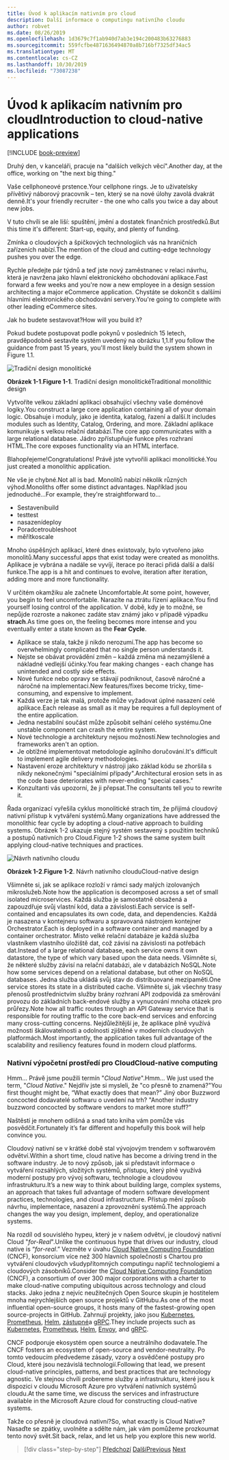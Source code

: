 ```yaml
---
title: Úvod k aplikacím nativním pro cloud
description: Další informace o computingu nativního cloudu
author: robvet
ms.date: 08/26/2019
ms.openlocfilehash: 1d3679c7f1ab940d7ab3e194c200483b63276883
ms.sourcegitcommit: 559fcfbe4871636494870a8b716bf7325df34ac5
ms.translationtype: MT
ms.contentlocale: cs-CZ
ms.lasthandoff: 10/30/2019
ms.locfileid: "73087238"
---
```

# <a name="introduction-to-cloud-native-applications"></a><span data-ttu-id="e7496-103">Úvod k aplikacím nativním pro cloud</span><span class="sxs-lookup"><span data-stu-id="e7496-103">Introduction to cloud-native applications</span></span>

[!INCLUDE [book-preview](../../../includes/book-preview.md)]

<span data-ttu-id="e7496-104">Druhý den, v kanceláři, pracuje na "dalších velkých věcí".</span><span class="sxs-lookup"><span data-stu-id="e7496-104">Another day, at the office, working on "the next big thing."</span></span>

<span data-ttu-id="e7496-105">Vaše cellphoneové prstence.</span><span class="sxs-lookup"><span data-stu-id="e7496-105">Your cellphone rings.</span></span> <span data-ttu-id="e7496-106">Je to uživatelsky přívětivý náborový pracovník – ten, který se na nové úlohy zavolá dvakrát denně.</span><span class="sxs-lookup"><span data-stu-id="e7496-106">It's your friendly recruiter - the one who calls you twice a day about new jobs.</span></span>

<span data-ttu-id="e7496-107">V tuto chvíli se ale liší: spuštění, jmění a dostatek finančních prostředků.</span><span class="sxs-lookup"><span data-stu-id="e7496-107">But this time it's different: Start-up, equity, and plenty of funding.</span></span>

<span data-ttu-id="e7496-108">Zmínka o cloudových a špičkových technologiích vás na hraničních zařízeních nabízí.</span><span class="sxs-lookup"><span data-stu-id="e7496-108">The mention of the cloud and cutting-edge technology pushes you over the edge.</span></span>

<span data-ttu-id="e7496-109">Rychle předejte pár týdnů a teď jste nový zaměstnanec v relaci návrhu, která je navržena jako hlavní elektronického obchodování aplikace.</span><span class="sxs-lookup"><span data-stu-id="e7496-109">Fast forward a few weeks and you're now a new employee in a design session architecting a major eCommerce application.</span></span> <span data-ttu-id="e7496-110">Chystáte se dokončit s dalšími hlavními elektronického obchodování servery.</span><span class="sxs-lookup"><span data-stu-id="e7496-110">You're going to complete with other leading eCommerce sites.</span></span>

<span data-ttu-id="e7496-111">Jak ho budete sestavovat?</span><span class="sxs-lookup"><span data-stu-id="e7496-111">How will you build it?</span></span>

<span data-ttu-id="e7496-112">Pokud budete postupovat podle pokynů v posledních 15 letech, pravděpodobně sestavíte systém uvedený na obrázku 1,1.</span><span class="sxs-lookup"><span data-stu-id="e7496-112">If you follow the guidance from past 15 years, you'll most likely build the system shown in Figure 1.1.</span></span>

![Tradiční design monolitické](./media/monolithic-design.png)

<span data-ttu-id="e7496-114">**Obrázek 1-1**.</span><span class="sxs-lookup"><span data-stu-id="e7496-114">**Figure 1-1**.</span></span> <span data-ttu-id="e7496-115">Tradiční design monolitické</span><span class="sxs-lookup"><span data-stu-id="e7496-115">Traditional monolithic design</span></span>

<span data-ttu-id="e7496-116">Vytvoříte velkou základní aplikaci obsahující všechny vaše doménové logiky.</span><span class="sxs-lookup"><span data-stu-id="e7496-116">You construct a large core application containing all of your domain logic.</span></span> <span data-ttu-id="e7496-117">Obsahuje i moduly, jako je identita, katalog, řazení a další.</span><span class="sxs-lookup"><span data-stu-id="e7496-117">It includes modules such as Identity, Catalog, Ordering, and more.</span></span> <span data-ttu-id="e7496-118">Základní aplikace komunikuje s velkou relační databází.</span><span class="sxs-lookup"><span data-stu-id="e7496-118">The core app communicates with a large relational database.</span></span> <span data-ttu-id="e7496-119">Jádro zpřístupňuje funkce přes rozhraní HTML.</span><span class="sxs-lookup"><span data-stu-id="e7496-119">The core exposes functionality via an HTML interface.</span></span>

<span data-ttu-id="e7496-120">Blahopřejeme!</span><span class="sxs-lookup"><span data-stu-id="e7496-120">Congratulations!</span></span>  <span data-ttu-id="e7496-121">Právě jste vytvořili aplikaci monolitické.</span><span class="sxs-lookup"><span data-stu-id="e7496-121">You just created a monolithic application.</span></span>

<span data-ttu-id="e7496-122">Ne vše je chybné.</span><span class="sxs-lookup"><span data-stu-id="e7496-122">Not all is bad.</span></span> <span data-ttu-id="e7496-123">Monolitů nabízí několik různých výhod.</span><span class="sxs-lookup"><span data-stu-id="e7496-123">Monoliths offer some distinct advantages.</span></span> <span data-ttu-id="e7496-124">Například jsou jednoduché...</span><span class="sxs-lookup"><span data-stu-id="e7496-124">For example, they're straightforward to...</span></span>

- <span data-ttu-id="e7496-125">Sestavení</span><span class="sxs-lookup"><span data-stu-id="e7496-125">build</span></span>
- <span data-ttu-id="e7496-126">test</span><span class="sxs-lookup"><span data-stu-id="e7496-126">test</span></span>
- <span data-ttu-id="e7496-127">nasazení</span><span class="sxs-lookup"><span data-stu-id="e7496-127">deploy</span></span>
- <span data-ttu-id="e7496-128">Poradce</span><span class="sxs-lookup"><span data-stu-id="e7496-128">troubleshoot</span></span>
- <span data-ttu-id="e7496-129">měřítko</span><span class="sxs-lookup"><span data-stu-id="e7496-129">scale</span></span>

<span data-ttu-id="e7496-130">Mnoho úspěšných aplikací, které dnes existovaly, bylo vytvořeno jako monolitů.</span><span class="sxs-lookup"><span data-stu-id="e7496-130">Many successful apps that exist today were created as monoliths.</span></span> <span data-ttu-id="e7496-131">Aplikace je vybrána a nadále se vyvíjí, iterace po iteraci přidá další a další funkce.</span><span class="sxs-lookup"><span data-stu-id="e7496-131">The app is a hit and continues to evolve, iteration after iteration, adding more and more functionality.</span></span>

<span data-ttu-id="e7496-132">V určitém okamžiku ale začnete Uncomfortable.</span><span class="sxs-lookup"><span data-stu-id="e7496-132">At some point, however, you begin to feel uncomfortable.</span></span> <span data-ttu-id="e7496-133">Narazíte na ztrátu řízení aplikace.</span><span class="sxs-lookup"><span data-stu-id="e7496-133">You find yourself losing control of the application.</span></span> <span data-ttu-id="e7496-134">V době, kdy je to možné, se nepůjde rozroste a nakonec zadáte stav známý jako v případě výpadku **strach**.</span><span class="sxs-lookup"><span data-stu-id="e7496-134">As time goes on, the feeling becomes more intense and you eventually enter a state known as the **Fear Cycle**.</span></span>

- <span data-ttu-id="e7496-135">Aplikace se stala, takže ji nikdo nerozumí.</span><span class="sxs-lookup"><span data-stu-id="e7496-135">The app has become so overwhelmingly complicated that no single person understands it.</span></span>
- <span data-ttu-id="e7496-136">Nejste se obávat provádění změn – každá změna má nezamýšlené a nákladné vedlejší účinky.</span><span class="sxs-lookup"><span data-stu-id="e7496-136">You fear making changes - each change has unintended and costly side effects.</span></span>
- <span data-ttu-id="e7496-137">Nové funkce nebo opravy se stávají podniknout, časově náročné a náročné na implementaci.</span><span class="sxs-lookup"><span data-stu-id="e7496-137">New features/fixes become tricky, time-consuming, and expensive to implement.</span></span>
- <span data-ttu-id="e7496-138">Každá verze je tak malá, protože může vyžadovat úplné nasazení celé aplikace.</span><span class="sxs-lookup"><span data-stu-id="e7496-138">Each release as small as it may be requires a full deployment of the entire application.</span></span>
- <span data-ttu-id="e7496-139">Jedna nestabilní součást může způsobit selhání celého systému.</span><span class="sxs-lookup"><span data-stu-id="e7496-139">One unstable component can crash the entire system.</span></span>
- <span data-ttu-id="e7496-140">Nové technologie a architektury nejsou možností.</span><span class="sxs-lookup"><span data-stu-id="e7496-140">New technologies and frameworks aren't an option.</span></span>
- <span data-ttu-id="e7496-141">Je obtížné implementovat metodologie agilního doručování.</span><span class="sxs-lookup"><span data-stu-id="e7496-141">It's difficult to implement agile delivery methodologies.</span></span>
- <span data-ttu-id="e7496-142">Nastavení eroze architektury v nástroji jako základ kódu se zhoršila s nikdy nekonečnými "speciálními případy".</span><span class="sxs-lookup"><span data-stu-id="e7496-142">Architectural erosion sets in as the code base deteriorates with never-ending "special cases."</span></span>
- <span data-ttu-id="e7496-143">Konzultanti vás upozorní, že ji přepsat.</span><span class="sxs-lookup"><span data-stu-id="e7496-143">The consultants tell you to rewrite it.</span></span>

<span data-ttu-id="e7496-144">Řada organizací vyřešila cyklus monolitické strach tím, že přijímá cloudový nativní přístup k vytváření systémů.</span><span class="sxs-lookup"><span data-stu-id="e7496-144">Many organizations have addressed the monolithic fear cycle by adopting a cloud-native approach to building systems.</span></span> <span data-ttu-id="e7496-145">Obrázek 1-2 ukazuje stejný systém sestavený s použitím techniků a postupů nativních pro Cloud.</span><span class="sxs-lookup"><span data-stu-id="e7496-145">Figure 1-2 shows the same system built applying cloud-native techniques and practices.</span></span>

![Návrh nativního cloudu](./media/cloud-native-design.png)

<span data-ttu-id="e7496-147">**Obrázek 1-2**.</span><span class="sxs-lookup"><span data-stu-id="e7496-147">**Figure 1-2**.</span></span> <span data-ttu-id="e7496-148">Návrh nativního cloudu</span><span class="sxs-lookup"><span data-stu-id="e7496-148">Cloud-native design</span></span>

<span data-ttu-id="e7496-149">Všimněte si, jak se aplikace rozloží v rámci sady malých izolovaných mikroslužeb.</span><span class="sxs-lookup"><span data-stu-id="e7496-149">Note how the application is decomposed across a set of small isolated microservices.</span></span> <span data-ttu-id="e7496-150">Každá služba je samostatně obsažená a zapouzdřuje svůj vlastní kód, data a závislosti.</span><span class="sxs-lookup"><span data-stu-id="e7496-150">Each service is self-contained and encapsulates its own code, data, and dependencies.</span></span> <span data-ttu-id="e7496-151">Každá je nasazena v kontejneru softwaru a spravovaná nástrojem kontejner Orchestrator.</span><span class="sxs-lookup"><span data-stu-id="e7496-151">Each is deployed in a software container and managed by a container orchestrator.</span></span> <span data-ttu-id="e7496-152">Místo velké relační databáze je každá služba vlastníkem vlastního úložiště dat, což závisí na závislosti na potřebách dat.</span><span class="sxs-lookup"><span data-stu-id="e7496-152">Instead of a large relational database, each service owns it own datastore, the type of which vary based upon the data needs.</span></span> <span data-ttu-id="e7496-153">Všimněte si, že některé služby závisí na relační databázi, ale v databázích NoSQL.</span><span class="sxs-lookup"><span data-stu-id="e7496-153">Note how some services depend on a relational database, but other on NoSQL databases.</span></span> <span data-ttu-id="e7496-154">Jedna služba ukládá svůj stav do distribuované mezipaměti.</span><span class="sxs-lookup"><span data-stu-id="e7496-154">One service stores its state in a distributed cache.</span></span> <span data-ttu-id="e7496-155">Všimněte si, jak všechny trasy přenosů prostřednictvím služby brány rozhraní API zodpovídá za směrování provozu do základních back-endové služby a vynucování mnoha otázek pro průřezy.</span><span class="sxs-lookup"><span data-stu-id="e7496-155">Note how all traffic routes through an API Gateway service that is responsible for routing traffic to the core back-end services  and enforcing many cross-cutting concerns.</span></span> <span data-ttu-id="e7496-156">Nejdůležitější je, že aplikace plně využívá možnosti škálovatelnosti a odolnosti zjištěné v moderních cloudových platformách.</span><span class="sxs-lookup"><span data-stu-id="e7496-156">Most importantly, the application takes full advantage of the scalability and resiliency features found in modern cloud platforms.</span></span>

### <a name="cloud-native-computing"></a><span data-ttu-id="e7496-157">Nativní výpočetní prostředí pro Cloud</span><span class="sxs-lookup"><span data-stu-id="e7496-157">Cloud-native computing</span></span>

<span data-ttu-id="e7496-158">Hmm... Právě jsme použili termín "*Cloud Native*".</span><span class="sxs-lookup"><span data-stu-id="e7496-158">Hmm... We just used the term, "*Cloud Native*."</span></span> <span data-ttu-id="e7496-159">Nejdřív jste si mysleli, že "co přesně to znamená?"</span><span class="sxs-lookup"><span data-stu-id="e7496-159">You first thought might be, “What exactly does that mean?”</span></span> <span data-ttu-id="e7496-160">Jiný obor Buzzword concocted dodavatelé softwaru o uvedení na trh? "</span><span class="sxs-lookup"><span data-stu-id="e7496-160">Another industry buzzword concocted by software vendors to market more stuff?”</span></span>

<span data-ttu-id="e7496-161">Naštěstí je mnohem odlišná a snad tato kniha vám pomůže vás posvědčit.</span><span class="sxs-lookup"><span data-stu-id="e7496-161">Fortunately it’s far different and hopefully this book will help convince you.</span></span>

<span data-ttu-id="e7496-162">Cloudový nativní se v krátké době stal vývojovým trendem v softwarovém odvětví.</span><span class="sxs-lookup"><span data-stu-id="e7496-162">Within a short time, cloud native has become a driving trend in the software industry.</span></span> <span data-ttu-id="e7496-163">Je to nový způsob, jak si představit informace o vytváření rozsáhlých, složitých systémů, přístupu, který plně využívá moderní postupy pro vývoj softwaru, technologie a cloudovou infrastrukturu.</span><span class="sxs-lookup"><span data-stu-id="e7496-163">It’s a new way to think about building large, complex systems, an approach that takes full advantage of modern software development practices, technologies, and cloud infrastructure.</span></span> <span data-ttu-id="e7496-164">Přístup mění způsob návrhu, implementace, nasazení a zprovoznění systémů.</span><span class="sxs-lookup"><span data-stu-id="e7496-164">The approach changes the way you design, implement, deploy, and operationalize systems.</span></span>

<span data-ttu-id="e7496-165">Na rozdíl od souvislého hypeu, který je v našem odvětví, je cloudový nativní Cloud "*for-Real*".</span><span class="sxs-lookup"><span data-stu-id="e7496-165">Unlike the continuous hype that drives our industry, cloud native is “*for-real*.”</span></span> <span data-ttu-id="e7496-166">Vezměte v úvahu [Cloud Native Computing Foundation](https://www.cncf.io/) (CNCF), konsorcium více než 300 hlavních společností s Chartou pro vytváření cloudových všudypřítomných computingu napříč technologiemi a cloudových zásobníků.</span><span class="sxs-lookup"><span data-stu-id="e7496-166">Consider the [Cloud Native Computing Foundation](https://www.cncf.io/) (CNCF), a consortium of over 300 major corporations with a charter to make cloud-native computing ubiquitous across technology and cloud stacks.</span></span> <span data-ttu-id="e7496-167">Jako jedna z nejvíc neužitečných Open Source skupin je hostitelem mnoha nejrychlejších open source projektů v GitHubu.</span><span class="sxs-lookup"><span data-stu-id="e7496-167">As one of the most influential open-source groups, it hosts many of the fastest-growing open source-projects in GitHub.</span></span> <span data-ttu-id="e7496-168">Zahrnují projekty, jako jsou [Kubernetes](https://kubernetes.io/), [Prometheus](https://prometheus.io/), [Helm](https://helm.sh/), [zástupné](https://www.envoyproxy.io/)a [gRPC](https://grpc.io/).</span><span class="sxs-lookup"><span data-stu-id="e7496-168">They include projects such as [Kubernetes](https://kubernetes.io/), [Prometheus](https://prometheus.io/), [Helm](https://helm.sh/), [Envoy](https://www.envoyproxy.io/), and [gRPC](https://grpc.io/).</span></span>

<span data-ttu-id="e7496-169">CNCF podporuje ekosystém open source a neutrálního dodavatele.</span><span class="sxs-lookup"><span data-stu-id="e7496-169">The CNCF fosters an ecosystem of open-source and vendor-neutrality.</span></span> <span data-ttu-id="e7496-170">Po tomto vedoucím předvedeme zásady, vzory a osvědčené postupy pro Cloud, které jsou nezávislá technologií.</span><span class="sxs-lookup"><span data-stu-id="e7496-170">Following that lead, we present cloud-native principles, patterns, and best practices that are technology agnostic.</span></span> <span data-ttu-id="e7496-171">Ve stejnou chvíli probereme služby a infrastrukturu, které jsou k dispozici v cloudu Microsoft Azure pro vytváření nativních systémů cloudu.</span><span class="sxs-lookup"><span data-stu-id="e7496-171">At the same time, we discuss the services and infrastructure available in the Microsoft Azure cloud for constructing cloud-native systems.</span></span>

<span data-ttu-id="e7496-172">Takže co přesně je cloudová nativní?</span><span class="sxs-lookup"><span data-stu-id="e7496-172">So, what exactly is Cloud Native?</span></span> <span data-ttu-id="e7496-173">Nasaďte se zpátky, uvolněte a sdělte nám, jak vám pomůžeme prozkoumat tento nový svět.</span><span class="sxs-lookup"><span data-stu-id="e7496-173">Sit back, relax, and let us help you explore this new world.</span></span>

>[!div class="step-by-step"]
><span data-ttu-id="e7496-174">[Předchozí](index.md)
>[Další](definition.md)</span><span class="sxs-lookup"><span data-stu-id="e7496-174">[Previous](index.md)
[Next](definition.md)</span></span>
